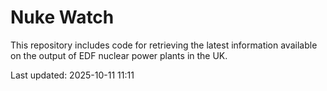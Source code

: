 # Nuke Watch

This repository includes code for retrieving the latest information available on the output of EDF nuclear power plants in the UK.

Last updated: 2025-10-11 11:11